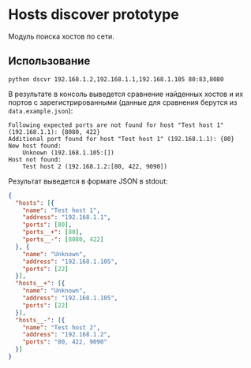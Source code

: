 # Hosts discover prototype

Модуль поиска хостов по сети.

## Использование
```shell
python dscvr 192.168.1.2,192.168.1.1,192.168.1.105 80:83,8080
```

В результате в консоль выведется сравнение найденных хостов и их портов с зарегистрированными
(данные для сравнения берутся из `data.example.json`):

```text
Following expected ports are not found for host "Test host 1" (192.168.1.1): {8080, 422}
Additional port found for host "Test host 1" (192.168.1.1): {80}
New host found:
	Unknown (192.168.1.105:[])
Host not found:
	Test host 2 (192.168.1.2:[80, 422, 9090])
```

Результат выведется в формате JSON в stdout:
```json
{
  "hosts": [{
    "name": "Test host 1",
    "address": "192.168.1.1",
    "ports": [80],
    "ports__+": [80],
    "ports__-": [8080, 422]
  }, {
    "name": "Unknown",
    "address": "192.168.1.105",
    "ports": [22]
  }],
  "hosts__+": [{
    "name": "Unknown",
    "address": "192.168.1.105",
    "ports": [22]
  }],
  "hosts__-": [{
    "name": "Test host 2",
    "address": "192.168.1.2",
    "ports": "80, 422, 9090"
  }]
}
```